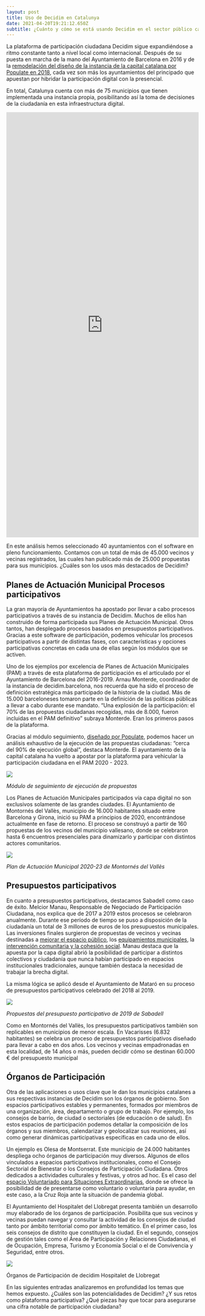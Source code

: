 ```yaml
---
layout: post
title: Uso de Decidim en Catalunya
date: 2021-04-20T19:21:12.650Z
subtitle: ¿Cuánto y cómo se está usando Decidim en el sector público catalán?
---
```

La plataforma de participación ciudadana Decidim sigue expandiéndose a ritmo constante tanto a nivel local como internacional. Después de su puesta en marcha de la mano del Ayuntamiento de Barcelona en 2016 y de la [remodelación del diseño de la instancia de la capital catalana por Populate en 2018](https://gobierto.es/blog/20180123-decidim-diseno-populate.html), cada vez son más los ayuntamientos del principado que apuestan por hibridar la participación digital con la presencial.

En total, Catalunya cuenta con más de 75 municipios que tienen implementada una instancia propia, posibilitando así la toma de decisiones de la ciudadanía en esta infraestructura digital.

<iframe title="Plataformas participativas en Catalunya" aria-label="Mapa" id="datawrapper-chart-EYFkC" src="https://datawrapper.dwcdn.net/EYFkC/14/" scrolling="no" frameborder="0" style="width: 0; min-width: 100% !important; border: none;" height="1113"></iframe><script type="text/javascript">!function(){"use strict";window.addEventListener("message",(function(a){if(void 0!==a.data["datawrapper-height"])for(var e in a.data["datawrapper-height"]){var t=document.getElementById("datawrapper-chart-"+e)||document.querySelector("iframe[src*='"+e+"']");t&&(t.style.height=a.data["datawrapper-height"][e]+"px")}}))}();</script>

En este análisis hemos seleccionado 40 ayuntamientos con el software en pleno funcionamiento. Contamos con un total de más de 45.000 vecinos y vecinas registrados, las cuales han publicado más de 25.000 propuestas para sus municipios. ¿Cuáles son los usos más destacados de Decidim?

## Planes de Actuación Municipal Procesos participativos

La gran mayoría de Ayuntamientos ha apostado por llevar a cabo procesos participativos a través de su instancia de Decidim. Muchos de ellos han construido de forma participada sus Planes de Actuación Municipal. Otros tantos, han desplegado procesos basados en presupuestos participativos. Gracias a este software de participación, podemos vehicular los procesos participativos a partir de distintas fases, con características y opciones participativas concretas en cada una de ellas según los módulos que se activen.

Uno de los ejemplos por excelencia de Planes de Actuación Municipales (PAM) a través de esta plataforma de participación es el articulado por el Ayuntamiento de Barcelona del 2016-2019. Arnau Monterde, coordinador de la instancia de decidim.barcelona, nos recuerda que ha sido el proceso de definición estratégica más participado de la historia de la ciudad. Más de 15.000 barceloneses tomaron parte en la definición de las políticas públicas a llevar a cabo durante ese mandato. “Una explosión de la participación: el 70% de las propuestas ciudadanas recogidas, más de 8.000, fueron incluidas en el PAM definitivo” subraya Monterde. Eran los primeros pasos de la plataforma.

Gracias al módulo seguimiento, [diseñado por Populate](https://populate.tools/projects/barcelona), podemos hacer un análisis exhaustivo de la ejecución de las propuestas ciudadanas: “cerca del 90% de ejecución global”, destaca Monterde. El ayuntamiento de la capital catalana ha vuelto a apostar por la plataforma para vehicular la participación ciudadana en el PAM 2020 - 2023.

![](https://lh3.googleusercontent.com/Ky0A7aojT0gmYNoNefd0d9cfYwGj74Jp0gIWylSs7xcyFCgc-tnylmhA7d_9J97VWbigmWySmimFmLH_XxcBqOpAI7o6Yyr7UNXB2f8y4ndnk2CLc8vnmSHae6uV0b7_ckq9wrzo)

*Módulo de seguimiento de ejecución de propuestas*

Los Planes de Actuación Municipales participados vía capa digital no son exclusivos solamente de las grandes ciudades. El Ayuntamiento de Montornés del Vallès, municipio de 16.000 habitantes situado entre Barcelona y Girona, inició su PAM a principios de 2020, encontrándose actualmente en fase de retorno. El proceso se construyó a partir de 160 propuestas de los vecinos del municipio vallesano, donde se celebraron hasta 6 encuentros presenciales para dinamizarlo y participar con distintos actores comunitarios.

![](https://lh5.googleusercontent.com/Y9ILxWOArQdX5mjJES-pHiUSPaKYvMWcMq_1Fc8p-b-1WRwozz_-n-iLq89wv2JYRGm-2mQZsZSdwZZmNJhpVfMHhsF-LcP9-VsB9OwqzyJTXTiuZtl3bGZ6iVV9uYaVZS770Tl5)

*Plan de Actuación Municipal 2020-23 de Montornés del Vallès*

## Presupuestos participativos

En cuanto a presupuestos participativos, destacamos Sabadell como caso de éxito. Melcior Manau, Responsable de Negociado de Participación Ciudadana, nos explica que de 2017 a 2019 estos procesos se celebraron anualmente. Durante ese período de tiempo se puso a disposición de la ciudadanía un total de 3 millones de euros de los presupuestos municipales. Las inversiones finales surgieron de propuestas de vecinos y vecinas destinadas a [mejorar el espacio público](https://decidim.sabadell.cat/processes/pressupostsbd/f/68/proposals/54), los [equipamientos municipales](https://decidim.sabadell.cat/processes/construintsbd/f/43/proposals/15), la [intervención comunitaria y la cohesión social](https://decidim.sabadell.cat/processes/construintsbd/f/43/proposals/34). Manau destaca que la apuesta por la capa digital abrió la posibilidad de participar a distintos colectivos y ciudadanía que nunca habían participado en espacios institucionales tradicionales, aunque también destaca la necesidad de trabajar la brecha digital.

La misma lógica se aplicó desde el Ayuntamiento de Mataró en su proceso de presupuestos participativos celebrado del 2018 al 2019.

![](https://lh5.googleusercontent.com/bCqtEgJhTCgyOakqVAc1YdDDz_k_Krh8Becj6okitJqRkdpYD77gGTgpWVNvRljIk91pkNtjMVSCp7tpF8j_k_dmSgOpvWC9n2W8O1HN0JgC7l0hnvy8-FzzvHHkaicFhd2vgLUv)

*Propuestas del presupuesto participativo de 2019 de Sabadell*

Como en Montornés del Vallès, los presupuestos participativos también son replicables en municipios de menor escala. En Vacarisses (6.832 habitantes) se celebra un proceso de presupuestos participativos diseñado para llevar a cabo en dos años. Los vecinos y vecinas empadronadas en esta localidad, de 14 años o más, pueden decidir cómo se destinan 60.000 € del presupuesto municipal

## Órganos de Participación

Otra de las aplicaciones o usos clave que le dan los municipios catalanes a sus respectivas instancias de Decidim son los órganos de gobierno. Son espacios participativos estables y permanentes, formados por miembros de una organización, área, departamento o grupo de trabajo. Por ejemplo, los consejos de barrio, de ciudad o sectoriales (de educación o de salud). En estos espacios de participación podemos detallar la composición de los órganos y sus miembros, calendarizar y geolocalizar sus reuniones, así como generar dinámicas participativas específicas en cada uno de ellos.

Un ejemplo es Olesa de Montserrat. Este municipio de 24.000 habitantes despliega ocho órganos de participación muy diversos. Algunos de ellos vinculados a espacios participativos institucionales, como el Consejo Sectorial de Bienestar o los Consejos de Participación Ciudadana. Otros dedicados a actividades culturales y festivas, y otros ad hoc. Es el caso del [espacio Voluntariado para Situaciones Extraordinarias](https://decidim-olesademontserrat.diba.cat/assemblies/coronavirus), donde se ofrece la posibilidad de de presentarse como voluntario o voluntaria para ayudar, en este caso, a la Cruz Roja ante la situación de pandemia global.

El Ayuntamiento del Hospitalet del Llobregat presenta también un desarrollo muy elaborado de los órganos de participación. Posibilita que sus vecinos y vecinas puedan navegar y consultar la actividad de los consejos de ciudad tanto por ámbito territorial como por ámbito temático. En el primer caso, los seis consejos de distrito que constituyen la ciudad. En el segundo, consejos de gestión tales como el Área de Participación y Relaciones Ciudadanas, el de Ocupación, Empresa, Turismo y Economía Social o el de Convivencia y Seguridad, entre otros.

![](https://lh4.googleusercontent.com/B3hQxZ6Q6KxQDJFoDIvlj0ndB6ZuKgzJQ1_HiKS0HNACibBWUPdwnFxY6ScFKD6TkKUUgAvLCJ9rnn96Dpl8SKSJ7p5j8BRq2gc4PyqnQ1ilv_rceEoaIwyaJyey3q4vusmmLMuD)

Órganos de Participación de decidim Hospitalet de Llobregat

En las siguientes entradas analizaremos en profundidad los temas que hemos expuesto. ¿Cuáles son las potencialidades de Decidim? ¿Y sus retos como plataforma participativa? ¿Qué piezas hay que tocar para asegurarse una cifra notable de participación ciudadana?